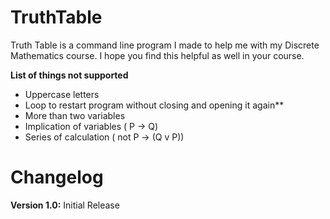 # TruthTable

Truth Table is a command line program I made to help me with my Discrete Mathematics course. I hope you find this helpful as well in your course.

**List of things not supported**

* Uppercase letters
* Loop to restart program without closing and opening it again**
* More than two variables
* Implication of variables ( P -> Q)
* Series of calculation ( not P -> (Q v P))


# Changelog

**Version 1.0:** Initial Release

